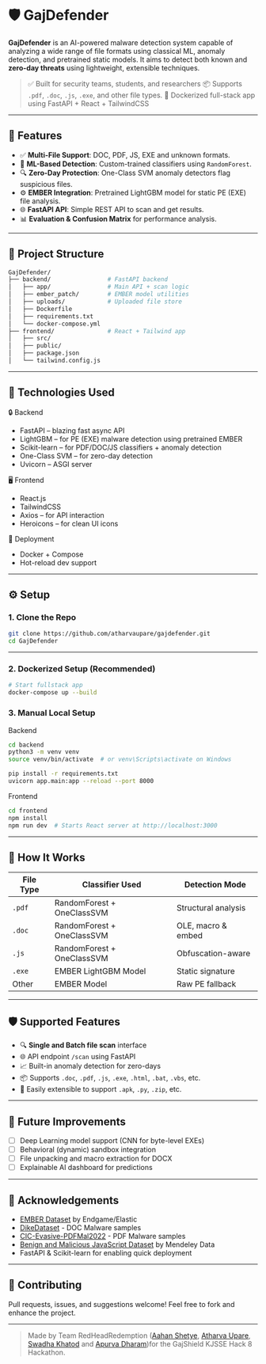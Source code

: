 # 🛡️ GajDefender

**GajDefender** is an AI-powered malware detection system capable of analyzing a wide range of file formats using classical ML, anomaly detection, and pretrained static models. It aims to detect both known and **zero-day threats** using lightweight, extensible techniques.

> ✅ Built for security teams, students, and researchers
> 📦 Supports `.pdf`, `.doc`, `.js`, `.exe`, and other file types.
> 🚀 Dockerized full-stack app using FastAPI + React + TailwindCSS

---

## 🚀 Features

- ✅ **Multi-File Support**: DOC, PDF, JS, EXE and unknown formats.
- 🧠 **ML-Based Detection**: Custom-trained classifiers using `RandomForest`.
- 🔍 **Zero-Day Protection**: One-Class SVM anomaly detectors flag suspicious files.
- ⚙️ **EMBER Integration**: Pretrained LightGBM model for static PE (EXE) file analysis.
- 🌐 **FastAPI API**: Simple REST API to scan and get results.
- 📊 **Evaluation & Confusion Matrix** for performance analysis.

---

## 🧱 Project Structure

```bash
GajDefender/
├── backend/                # FastAPI backend
│   ├── app/                # Main API + scan logic
│   ├── ember_patch/        # EMBER model utilities
│   ├── uploads/            # Uploaded file store
│   ├── Dockerfile
│   ├── requirements.txt
│   └── docker-compose.yml
├── frontend/               # React + Tailwind app
│   ├── src/
│   ├── public/
│   ├── package.json
│   └── tailwind.config.js
```
---

## 🧰 Technologies Used

🔒 Backend
- FastAPI – blazing fast async API
- LightGBM – for PE (EXE) malware detection using pretrained EMBER
- Scikit-learn – for PDF/DOC/JS classifiers + anomaly detection
- One-Class SVM – for zero-day detection
- Uvicorn – ASGI server

🖥 Frontend
- React.js
- TailwindCSS
- Axios – for API interaction
- Heroicons – for clean UI icons

🐳 Deployment
- Docker + Compose
- Hot-reload dev support

---

## ⚙️ Setup

### 1. Clone the Repo
```bash
git clone https://github.com/atharvaupare/gajdefender.git
cd GajDefender
```
---

### 2. Dockerized Setup (Recommended)

```bash
# Start fullstack app
docker-compose up --build
```

### 3. Manual Local Setup
Backend
```bash
cd backend
python3 -m venv venv
source venv/bin/activate  # or venv\Scripts\activate on Windows

pip install -r requirements.txt
uvicorn app.main:app --reload --port 8000
```

Frontend
```bash
cd frontend
npm install
npm run dev  # Starts React server at http://localhost:3000
```

---

## 🧠 How It Works

| File Type | Classifier Used            | Detection Mode      |
|-----------|----------------------------|---------------------|
| `.pdf`    | RandomForest + OneClassSVM | Structural analysis |
| `.doc`    | RandomForest + OneClassSVM | OLE, macro & embed  |
| `.js`     | RandomForest + OneClassSVM | Obfuscation-aware   |
| `.exe`    | EMBER LightGBM Model       | Static signature    |
| Other     | EMBER Model                | Raw PE fallback     |

---

## 🛡️ Supported Features

- 🔍 **Single and Batch file scan** interface
- 🌐 API endpoint `/scan` using FastAPI
- 📈 Built-in anomaly detection for zero-days
- 📦 Supports `.doc`, `.pdf`, `.js`, `.exe`, `.html`, `.bat`, `.vbs`, etc.
- 🧰 Easily extensible to support `.apk`, `.py`, `.zip`, etc.

---

## 🧠 Future Improvements

- [ ] Deep Learning model support (CNN for byte-level EXEs)
- [ ] Behavioral (dynamic) sandbox integration
- [ ] File unpacking and macro extraction for DOCX
- [ ] Explainable AI dashboard for predictions

---

## 🙌 Acknowledgements

- [EMBER Dataset](https://github.com/elastic/ember) by Endgame/Elastic
- [DikeDataset](https://www.kaggle.com/datasets/) - DOC Malware samples
- [CIC-Evasive-PDFMal2022](https://www.unb.ca/cic/datasets/pdfmal-2022.html) - PDF Malware samples
- [Benign and Malicious JavaScript Dataset](https://data.mendeley.com/datasets/3drdhrxjm7/1) by Mendeley Data
- FastAPI & Scikit-learn for enabling quick deployment

---

## 🤝 Contributing

Pull requests, issues, and suggestions welcome! Feel free to fork and enhance the project.

---

> Made by Team RedHeadRedemption ([Aahan Shetye](https://github.com/aahanshetye), [Atharva Upare](https://github.com/atharvaupare), [Swadha Khatod](https://github.com/swadha112) and [Apurva Dharam](https://github.com/ApurvaDharam))for the GajShield KJSSE Hack 8 Hackathon.






